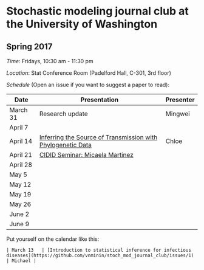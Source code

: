 # Stochastic modeling journal club at the University of Washington

## Spring 2017

*Time*: Fridays, 10:30 am - 11:30 pm

*Location*: Stat Conference Room (Padelford Hall, C-301, 3rd floor)

*Schedule* (Open an issue if you want to suggest a paper to read):

| Date | Presentation | Presenter |
|------|--------------|-----------|
| March 31 | Research update | Mingwei |
| April 7 | | |
| April 14 | [Inferring the Source of Transmission with Phylogenetic Data](http://journals.plos.org/ploscompbiol/article?id=10.1371/journal.pcbi.1003397)| Chloe |
| April 21 | [CIDID Seminar: Micaela Martinez](http://www.cidid.org/events/2017/4/20/cidid-seminar-micaela-martinez) | |
| April 28 | | |
| May 5 | | |
| May 12 | | |
| May 19 | | |
| May 26 | | |
| June 2 | | |
| June 9 | | |

Put yourself on the calendar like this:
```
| March 13   | [Introduction to statistical inference for infectious diseases](https://github.com/vnminin/stoch_mod_journal_club/issues/1) | Michael |
```


